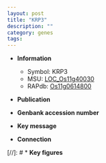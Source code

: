 ```yaml
---
layout: post
title: "KRP3"
description: ""
category: genes
tags: 
---
```


* **Information**  
    + Symbol: KRP3  
    + MSU: [LOC_Os11g40030](http://rice.uga.edu/cgi-bin/ORF_infopage.cgi?orf=LOC_Os11g40030)  
    + RAPdb: [Os11g0614800](http://rapdb.dna.affrc.go.jp/viewer/gbrowse_details/irgsp1?name=Os11g0614800)  

* **Publication**  

* **Genbank accession number**  

* **Key message**  

* **Connection**  

[//]: # * **Key figures**  


